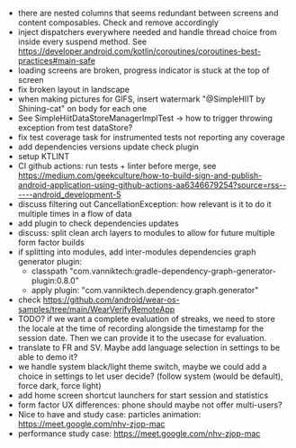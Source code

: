 
* there are nested columns that seems redundant between screens and content composables. Check and remove accordingly
* inject dispatchers everywhere needed and handle thread choice from inside every suspend method. See https://developer.android.com/kotlin/coroutines/coroutines-best-practices#main-safe 
* loading screens are broken, progress indicator is stuck at the top of screen
* fix broken layout in landscape
* when making pictures for GIFS, insert watermark "@SimpleHIIT by Shining-cat" on body for each one
* See SimpleHiitDataStoreManagerImplTest -> how to trigger throwing exception from test dataStore?
* fix test coverage task for instrumented tests not reporting any coverage
* add dependencies versions update check plugin
* setup KTLINT
* CI github actions: run tests + linter before merge, see https://medium.com/geekculture/how-to-build-sign-and-publish-android-application-using-github-actions-aa6346679254?source=rss------android_development-5
* discuss filtering out CancellationException: how relevant is it to do it multiple times in a flow of data
* add plugin to check dependencies updates
* discuss: split clean arch layers to modules to allow for future multiple form factor builds
* if splitting into modules, add inter-modules dependencies graph generator plugin: 
  * classpath "com.vanniktech:gradle-dependency-graph-generator-plugin:0.8.0"
  * apply plugin: "com.vanniktech.dependency.graph.generator"
* check https://github.com/android/wear-os-samples/tree/main/WearVerifyRemoteApp
* TODO? if we want a complete evaluation of streaks, we need to store the locale at the time of recording alongside the timestamp for the session date. Then we can provide it to the usecase for evaluation.
* translate to FR and SV. Maybe add language selection in settings to be able to demo it?
* we handle system black/light theme switch, maybe we could add a choice in settings to let user decide? (follow system (would be default), force dark, force light)
* add home screen shortcut launchers for start session and statistics
* form factor UX differences: phone should maybe not offer multi-users?
* Nice to have and study case: particles animation: https://meet.google.com/nhv-zjop-mac
* performance study case: https://meet.google.com/nhv-zjop-mac
